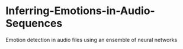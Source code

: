 # Inferring-Emotions-in-Audio-Sequences
Emotion detection in audio files using an ensemble of neural networks
